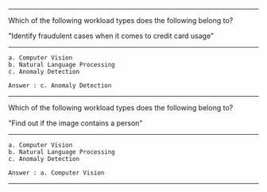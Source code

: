 -----------------------------------------------------------------------------------------------------------------------------------------------------------
Which of the following workload types does the following belong to?

"Identify fraudulent cases when it comes to credit card usage"

-----------------------------------------------------------------------------------------------------------------------------------------------------------
    a. Computer Vision
    b. Natural Language Processing
    c. Anomaly Detection

    Answer : c. Anomaly Detection

-----------------------------------------------------------------------------------------------------------------------------------------------------------
Which of the following workload types does the following belong to?

"Find out if the image contains a person"

-----------------------------------------------------------------------------------------------------------------------------------------------------------
    a. Computer Vision
    b. Natural Language Processing
    c. Anomaly Detection

    Answer : a. Computer Vision

-----------------------------------------------------------------------------------------------------------------------------------------------------------